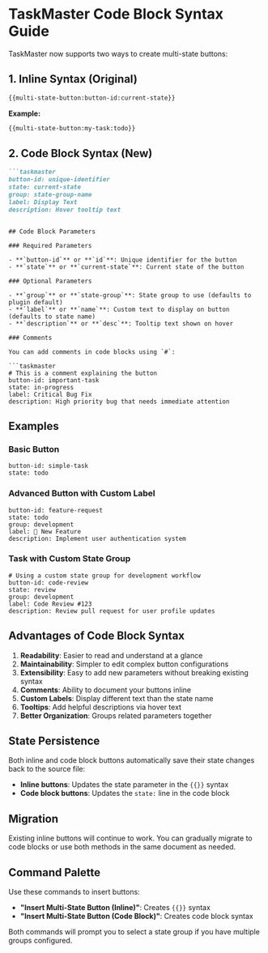# TaskMaster Code Block Syntax Guide

TaskMaster now supports two ways to create multi-state buttons:

## 1. Inline Syntax (Original)

```markdown
{{multi-state-button:button-id:current-state}}
```

**Example:**
```markdown
{{multi-state-button:my-task:todo}}
```

## 2. Code Block Syntax (New)

```markdown
```taskmaster
button-id: unique-identifier
state: current-state
group: state-group-name
label: Display Text
description: Hover tooltip text
```
```

## Code Block Parameters

### Required Parameters

- **`button-id`** or **`id`**: Unique identifier for the button
- **`state`** or **`current-state`**: Current state of the button

### Optional Parameters

- **`group`** or **`state-group`**: State group to use (defaults to plugin default)
- **`label`** or **`name`**: Custom text to display on button (defaults to state name)
- **`description`** or **`desc`**: Tooltip text shown on hover

### Comments

You can add comments in code blocks using `#`:

```taskmaster
# This is a comment explaining the button
button-id: important-task
state: in-progress
label: Critical Bug Fix
description: High priority bug that needs immediate attention
```

## Examples

### Basic Button
```taskmaster
button-id: simple-task
state: todo
```

### Advanced Button with Custom Label
```taskmaster
button-id: feature-request
state: todo
group: development
label: 🚀 New Feature
description: Implement user authentication system
```

### Task with Custom State Group
```taskmaster
# Using a custom state group for development workflow
button-id: code-review
state: review
group: development
label: Code Review #123
description: Review pull request for user profile updates
```

## Advantages of Code Block Syntax

1. **Readability**: Easier to read and understand at a glance
2. **Maintainability**: Simpler to edit complex button configurations
3. **Extensibility**: Easy to add new parameters without breaking existing syntax
4. **Comments**: Ability to document your buttons inline
5. **Custom Labels**: Display different text than the state name
6. **Tooltips**: Add helpful descriptions via hover text
7. **Better Organization**: Groups related parameters together

## State Persistence

Both inline and code block buttons automatically save their state changes back to the source file:

- **Inline buttons**: Updates the state parameter in the `{{}}` syntax
- **Code block buttons**: Updates the `state:` line in the code block

## Migration

Existing inline buttons will continue to work. You can gradually migrate to code blocks or use both methods in the same document as needed.

## Command Palette

Use these commands to insert buttons:

- **"Insert Multi-State Button (Inline)"**: Creates `{{}}` syntax
- **"Insert Multi-State Button (Code Block)"**: Creates code block syntax

Both commands will prompt you to select a state group if you have multiple groups configured.
